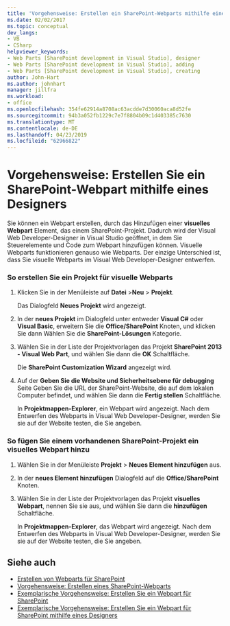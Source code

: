 ```yaml
---
title: 'Vorgehensweise: Erstellen ein SharePoint-Webparts mithilfe eines Designers | Microsoft-Dokumentation'
ms.date: 02/02/2017
ms.topic: conceptual
dev_langs:
- VB
- CSharp
helpviewer_keywords:
- Web Parts [SharePoint development in Visual Studio], designer
- Web Parts [SharePoint development in Visual Studio], adding
- Web Parts [SharePoint development in Visual Studio], creating
author: John-Hart
ms.author: johnhart
manager: jillfra
ms.workload:
- office
ms.openlocfilehash: 354fe62914a8708ac63acdde7d30060aca8d52fe
ms.sourcegitcommit: 94b3a052fb1229c7e7f8804b09c1d403385c7630
ms.translationtype: MT
ms.contentlocale: de-DE
ms.lasthandoff: 04/23/2019
ms.locfileid: "62966822"
---
```

# <a name="how-to-create-a-sharepoint-web-part-by-using-a-designer"></a>Vorgehensweise: Erstellen Sie ein SharePoint-Webpart mithilfe eines Designers
  Sie können ein Webpart erstellen, durch das Hinzufügen einer **visuelles Webpart** Element, das einem SharePoint-Projekt. Dadurch wird der Visual Web Developer-Designer in Visual Studio geöffnet, in dem Sie Steuerelemente und Code zum Webpart hinzufügen können. Visuelle Webparts funktionieren genauso wie Webparts. Der einzige Unterschied ist, dass Sie visuelle Webparts im Visual Web Developer-Designer entwerfen.

### <a name="to-create-a-project-for-visual-web-parts"></a>So erstellen Sie ein Projekt für visuelle Webparts

1. Klicken Sie in der Menüleiste auf **Datei** >**Neu** > **Projekt**.

     Das Dialogfeld **Neues Projekt** wird angezeigt.

2. In der **neues Projekt** im Dialogfeld unter entweder **Visual C#**  oder **Visual Basic**, erweitern Sie die **Office/SharePoint** Knoten, und klicken Sie dann Wählen Sie die **SharePoint-Lösungen** Kategorie.

3. Wählen Sie in der Liste der Projektvorlagen das Projekt **SharePoint 2013 - Visual Web Part**, und wählen Sie dann die **OK** Schaltfläche.

     Die **SharePoint Customization Wizard** angezeigt wird.

4. Auf der **Geben Sie die Website und Sicherheitsebene für debugging** Seite Geben Sie die URL der SharePoint-Website, die auf dem lokalen Computer befindet, und wählen Sie dann die **Fertig stellen** Schaltfläche.

     In **Projektmappen-Explorer**, ein Webpart wird angezeigt. Nach dem Entwerfen des Webparts in Visual Web Developer-Designer, werden Sie sie auf der Website testen, die Sie angeben.

### <a name="to-add-a-visual-web-part-to-an-existing-sharepoint-project"></a>So fügen Sie einem vorhandenen SharePoint-Projekt ein visuelles Webpart hinzu

1. Wählen Sie in der Menüleiste **Projekt** > **Neues Element hinzufügen** aus.

2. In der **neues Element hinzufügen** Dialogfeld auf die **Office/SharePoint** Knoten.

3. Wählen Sie in der Liste der Projektvorlagen das Projekt **visuelles Webpart**, nennen Sie sie aus, und wählen Sie dann die **hinzufügen** Schaltfläche.

     In **Projektmappen-Explorer**, das Webpart wird angezeigt. Nach dem Entwerfen des Webparts in Visual Web Developer-Designer, werden Sie sie auf der Website testen, die Sie angeben.

## <a name="see-also"></a>Siehe auch
- [Erstellen von Webparts für SharePoint](../sharepoint/creating-web-parts-for-sharepoint.md)
- [Vorgehensweise: Erstellen eines SharePoint-Webparts](../sharepoint/how-to-create-a-sharepoint-web-part.md)
- [Exemplarische Vorgehensweise: Erstellen Sie ein Webpart für SharePoint](../sharepoint/walkthrough-creating-a-web-part-for-sharepoint.md)
- [Exemplarische Vorgehensweise: Erstellen Sie ein Webpart für SharePoint mithilfe eines Designers](../sharepoint/walkthrough-creating-a-web-part-for-sharepoint-by-using-a-designer.md)
